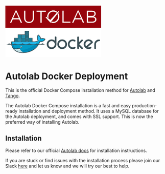 <p float="left">
  <img src="images/autolab_banner.svg" alt="Autolab Logo" width="300"/>
  <img src="images/docker-logo.png" alt="Docker Logo" width="300"/>
</p>


# Autolab Docker Deployment
This is the official Docker Compose installation method for [Autolab](https://github.com/autolab/Autolab/) and [Tango](https://github.com/autolab/Tango/).

The Autolab Docker Compose installation is a fast and easy production-ready installation and deployment method. It uses a MySQL database for the Autolab deployment, and comes with SSL support. This is now the preferred way of installing Autolab. 

## Installation
Please refer to our official [Autolab docs](http://docs.autolabproject.com/docker-compose) for installation instructions.

If you are stuck or find issues with the installation process please join our Slack [here](https://autolab-slack.herokuapp.com/) and let us know and we will try our best to help. 

